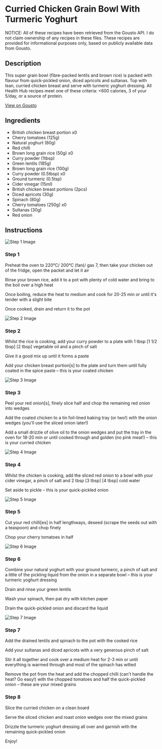 # Curried Chicken Grain Bowl With Turmeric Yoghurt

NOTICE: All of these recipes have been retrieved from the Gousto API. I do not claim ownership of any recipes in these files. These recipes are provided for informational purposes only, based on publicly available data from Gousto.

## Description

This super grain bowl (fibre-packed lentils and brown rice) is packed with flavour from quick-pickled onion, diced apricots and sultanas. Top with lean, curried chicken breast and serve with turmeric yoghurt dressing. All Health Hub recipes meet one of these criteria: <600 calories, 3 of your 5/day, or a source of protein.

[View on Gousto](https://www.gousto.co.uk/recipes/cookbook/indian-chicken-grains-with-turmeric-yoghurt-dressing)

## Ingredients

- British chicken breast portion x0
- Cherry tomatoes (125g)
- Natural yoghurt (80g)
- Red chilli
- Brown long grain rice (50g) x0
- Curry powder (1tbsp)
- Green lentils (185g)
- Brown long grain rice (100g)
- Curry powder (0.5tbsp) x0
- Ground turmeric (0.5tsp)
- Cider vinegar (15ml)
- British chicken breast portions (2pcs)
- Diced apricots (30g)
- Spinach (80g)
- Cherry tomatoes (250g) x0
- Sultanas (30g)
- Red onion

## Instructions

![Step 1 Image](https://production-media.gousto.co.uk/cms/recipe-step-image/Step-1-1580806107771-x200.jpg)

### Step 1

Preheat the oven to 220°C/ 200°C (fan)/ gas 7, then take your chicken out of the fridge, open the packet and let it air

Rinse your brown rice, add it to a pot with plenty of cold water and bring to the boil over a high heat

Once boiling, reduce the heat to medium and cook for 20-25 min or until it's tender with a slight bite

Once cooked, drain and return it to the pot

![Step 2 Image](https://production-media.gousto.co.uk/cms/recipe-step-image/Step-2-1580806112243-x200.jpg)

### Step 2

Whilst the rice is cooking, add your curry powder to a plate with 1 tbsp <span class="text-purple">[1 1/2 tbsp]</span><span class="text-danger"> [2 tbsp]</span> vegetable oil and a pinch of salt

Give it a good mix up until it forms a paste

Add your chicken breast portion[s] to the plate and turn them until fully coated in the spice paste – this is your coated chicken

![Step 3 Image](https://production-media.gousto.co.uk/cms/recipe-step-image/Step-3-1580806116899-x200.jpg)

### Step 3

Peel your red onion[s], finely slice half and chop the remaining red onion into wedges

Add the coated chicken to a tin foil-lined baking tray (or two!) with the onion wedges (you'll use the sliced onion later!)

Add a small drizzle of olive oil to the onion wedges and put the tray in the oven for 18-20 min or until cooked through and golden (no pink meat!) – this is your curried chicken

![Step 4 Image](https://production-media.gousto.co.uk/cms/recipe-step-image/Step-4-1580806121550-x200.jpg)

### Step 4

Whilst the chicken is cooking, add the sliced red onion to a bowl with your cider vinegar, a pinch of salt and 2 tbsp <span class="text-purple">[3 tbsp]</span><span class="text-danger"> [4 tbsp]</span> cold water

Set aside to pickle – this is your quick-pickled onion

![Step 5 Image](https://production-media.gousto.co.uk/cms/recipe-step-image/Step-5-1580806126118-x200.jpg)

### Step 5

Cut your red chilli[es] in half lengthways, deseed (scrape the seeds out with a teaspoon) and chop finely

Chop your cherry tomatoes in half

![Step 6 Image](https://production-media.gousto.co.uk/cms/recipe-step-image/Step-6-1580806130504-x200.jpg)

### Step 6

Combine your natural yoghurt with your ground turmeric, a pinch of salt and a little of the pickling liquid from the onion in a separate bowl – this is your turmeric yoghurt dressing

Drain and rinse your<span class="text-danger"> </span>green lentils

Wash your spinach, then pat dry with kitchen paper

Drain the quick-pickled onion and discard the liquid

![Step 7 Image](https://production-media.gousto.co.uk/cms/recipe-step-image/Step-7-1580806135480-x200.jpg)

### Step 7

Add the drained lentils and spinach to the pot with the cooked rice

Add your sultanas and diced apricots with a very generous pinch of salt

Stir it all together and cook over a medium heat for 2-3 min or until everything is warmed through and most of the spinach has wilted

Remove the pot from the heat and add the chopped chilli (can't handle the heat? Go easy!) with the chopped tomatoes and half the quick-pickled onion – these are your mixed grains

### Step 8

Slice the curried chicken on a clean board

Serve the sliced chicken and roast onion wedges over the mixed grains

Drizzle the turmeric yoghurt dressing all over and garnish with the remaining quick-pickled onion

Enjoy!

